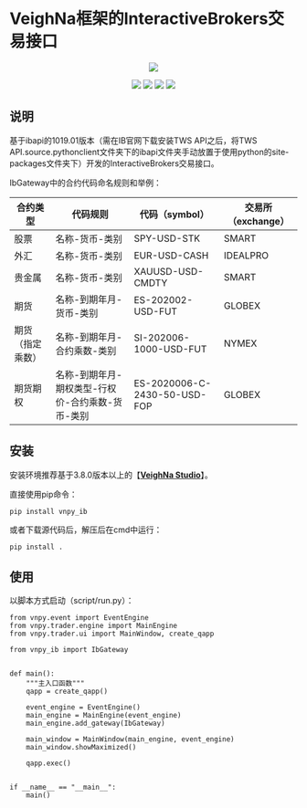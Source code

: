 # VeighNa框架的InteractiveBrokers交易接口

<p align="center">
  <img src ="https://vnpy.oss-cn-shanghai.aliyuncs.com/vnpy-logo.png"/>
</p>

<p align="center">
    <img src ="https://img.shields.io/badge/version-9.81.1.6-blueviolet.svg"/>
    <img src ="https://img.shields.io/badge/platform-windows|linux|macos-yellow.svg"/>
    <img src ="https://img.shields.io/badge/python-3.7|3.8|3.9|3.10-blue.svg" />
    <img src ="https://img.shields.io/github/license/vnpy/vnpy.svg?color=orange"/>
</p>

## 说明

基于ibapi的1019.01版本（需在IB官网下载安装TWS API之后，将TWS API.source.pythonclient文件夹下的ibapi文件夹手动放置于使用python的site-packages文件夹下）开发的InteractiveBrokers交易接口。

IbGateway中的合约代码命名规则和举例：

|合约类型|代码规则|代码（symbol）|交易所（exchange）|
|---|---|---|---|
|股票|名称-货币-类别|SPY-USD-STK|SMART|
|外汇|名称-货币-类别|EUR-USD-CASH|IDEALPRO|
|贵金属|名称-货币-类别|XAUUSD-USD-CMDTY|SMART|
|期货|名称-到期年月-货币-类别|ES-202002-USD-FUT|GLOBEX|
|期货（指定乘数）|名称-到期年月-合约乘数-类别|SI-202006-1000-USD-FUT|NYMEX|
|期货期权|名称-到期年月-期权类型-行权价-合约乘数-货币-类别|ES-2020006-C-2430-50-USD-FOP  |GLOBEX|

## 安装

安装环境推荐基于3.8.0版本以上的【[**VeighNa Studio**](https://www.vnpy.com)】。

直接使用pip命令：

```
pip install vnpy_ib
```

或者下载源代码后，解压后在cmd中运行：

```
pip install .
```

## 使用

以脚本方式启动（script/run.py）：

```
from vnpy.event import EventEngine
from vnpy.trader.engine import MainEngine
from vnpy.trader.ui import MainWindow, create_qapp

from vnpy_ib import IbGateway


def main():
    """主入口函数"""
    qapp = create_qapp()

    event_engine = EventEngine()
    main_engine = MainEngine(event_engine)
    main_engine.add_gateway(IbGateway)

    main_window = MainWindow(main_engine, event_engine)
    main_window.showMaximized()

    qapp.exec()


if __name__ == "__main__":
    main()
```


